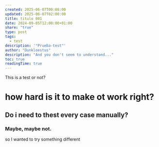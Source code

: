 ```yaml
---
created: 2025-06-07T00:08:00
updated: 2025-06-07T02:00:00
title: titulo 001
date: 2024-09-05T12:00:00+01:00
share: "true"
type: post
tags:
  - test
description: '"Prueba-test"'
author: "Dunkloestus"
description: "And you don't seem to understand..."
toc: true
readingTime: true
---
```

This is a test
or not?

# how hard is it to make ot work right?


## Do i need to thest every case manually?



### Maybe, maybe not.

so I wanted to try something different 

